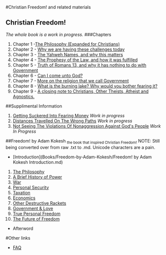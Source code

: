 #Christian Freedom! and related materials
## Christian Freedom! 
_The whole book is a work in progress._
###Chapters
 1. Chapter 1 -[The Philosophy (Expanded for Christians)](Books/ChristianFreedomByBrianWebb/Chapter01–ThePhilosophy_ExpandedForChristians.md)
 2. Chapter 2 - [Why we are having these challenges today]( Books/ChristianFreedomByBrianWebb/Chapter2–WhyWeAreHavingTheseChallengesToday.md)
 3. Chapter 3 - [The Yahweh Names, and why this matters]( Books/ChristianFreedomByBrianWebb/Chapter3–TheYahwehNamesAndWhyThisMatters.md)
 4. Chapter 4 - [The Prophesy of the Law, and how it was fulfilled](Books/ChristianFreedomByBrianWebb/Chapter4–TheProphesyOfTheLawAndHowItWasFulfilled.md)
 5. Chapter 5 - [Truth of Romans 13, and why it has nothing to do with Government](Books/ChristianFreedomByBrianWebb/Chapter5–TruthOfRomans13AndWhyItHasNothingToDoWithGovernment.md)
 6. Chapter 6 - [Can I come unto God?](Books/ChristianFreedomByBrianWebb/Chapter6–CanIComeUntoGod.md)
 7. Chapter 7 - [More on the religion that we call Government](Books/ChristianFreedomByBrianWebb/Chapter7–MoreOnTheReligionThatWeCallGovernment.md)
 8. Chapter 8 - [What is the burning lake? Why would you bother fearing it?](Books/ChristianFreedomByBrianWebb/Chapter8–WhatIsTheBurningLakeWhyWouldYouBotherFearingIt.md)
 9. Chapter 9 - [A closing note to Christians, Other Theists, Atheist and Agnostics.](Books/ChristianFreedomByBrianWebb/Chapter9–AClosingNoteToChristiansOtherTheistsAtheistAndAgnostics.md)

##Supplimental Information
 1. [Getting Suckered Into Fearing Money](Docs/GettingSuckeredIntoFearingMoney.md) _Work in progress_
 2. [Distances Travelled On The Wrong Paths](Docs/DistancesTravelledOnTheWrongPaths.md) _Work in progress_
 3. [Not Seeing The Violations Of Nonaggression Against God's People](Docs/NotSeeingTheViolationsOfNonaggressionAgainstGodsPeople.md) _Work In Progress_

##Freedom! by Adam Kokesh <sub>the book that inspired Christian Freedom!</sub>
NOTE: Still being converted over from raw .txt to .md. Unicode characters are a pain.

* [Introduction](Books/Freedom-by-Adam-Kokesh/Freedom! by Adam Kokesh Introduction.md)

1. [The Philosophy](Books/Freedom-by-Adam-Kokesh/Freedom!%20by%20Adam%20Kokesh%20Ch01.md)
2. [A Brief History of Power](Books/Freedom-by-Adam-Kokesh/Freedom!%20by%20Adam%20Kokesh%20Ch02.md)
3. [War](Books/Freedom-by-Adam-Kokesh/Freedom!%20by%20Adam%20Kokesh%20Ch03.md)
4. [Personal Security](Books/Freedom-by-Adam-Kokesh/Freedom!%20by%20Adam%20Kokesh%20Ch04.md) 
5. [Taxation](Books/Freedom-by-Adam-Kokesh/Freedom!%20by%20Adam%20Kokesh%20Ch05.md) 
6. [Economics](Books/Freedom-by-Adam-Kokesh/Freedom!%20by%20Adam%20Kokesh%20Ch06.md) 
7. [Other Destructive Rackets](Books/Freedom-by-Adam-Kokesh/Freedom!%20by%20Adam%20Kokesh%20Ch07.md) 
8. [Government & Love](Books/Freedom-by-Adam-Kokesh/Freedom!%20by%20Adam%20Kokesh%20Ch08.md) 
9. [True Personal Freedom](Books/Freedom-by-Adam-Kokesh/Freedom!%20by%20Adam%20Kokesh%20Ch09.md) 
10. [The Future of Freedom](Books/Freedom-by-Adam-Kokesh/Freedom!%20by%20Adam%20Kokesh%20Ch10.md) 
* Afterword 

#Other links
* [FAQ](faq.md) 
